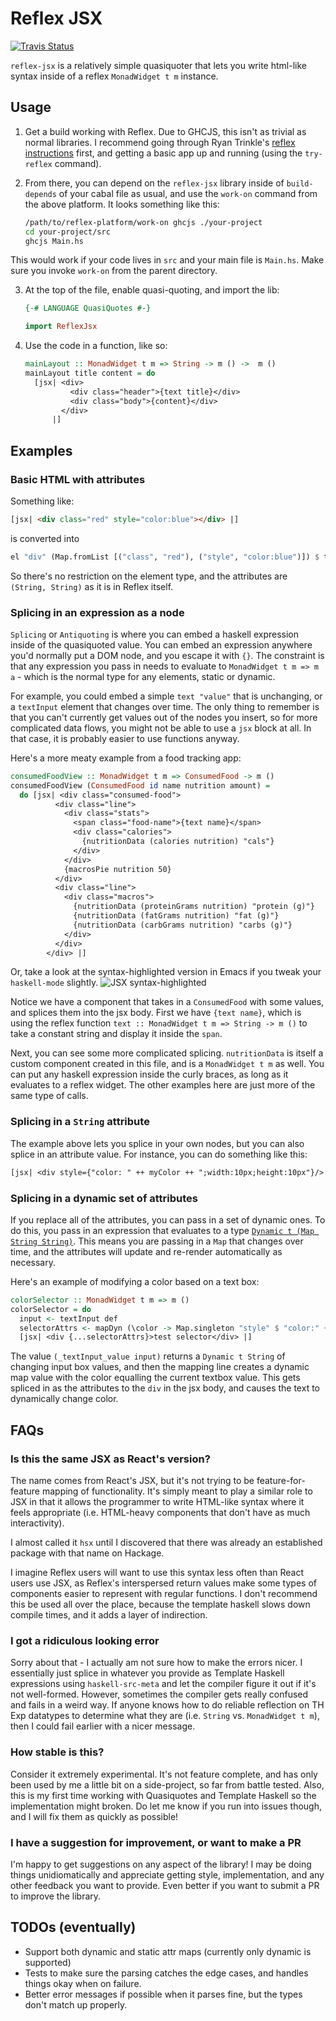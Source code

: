 # Reflex JSX

[![Travis Status](https://travis-ci.org/dackerman/reflex-jsx.png)](https://travis-ci.org/dackerman/reflex-jsx)

`reflex-jsx` is a relatively simple quasiquoter that lets you write
html-like syntax inside of a reflex `MonadWidget t m` instance.

## Usage

1. Get a build working with Reflex. Due to GHCJS, this isn't as
    trivial as normal libraries. I recommend going through Ryan
    Trinkle's
    [reflex instructions](https://github.com/reflex-frp/reflex-platform#reflex-platform)
    first, and getting a basic app up and running (using the
    `try-reflex` command).
2. From there, you can depend on the `reflex-jsx` library inside of
  `build-depends` of your cabal file as usual, and use the `work-on`
  command from the above platform. It looks something like this:

    ```bash
    /path/to/reflex-platform/work-on ghcjs ./your-project
    cd your-project/src
    ghcjs Main.hs
    ```

  This would work if your code lives in `src` and your main file is
  `Main.hs`. Make sure you invoke `work-on` from the parent directory.

3. At the top of the file, enable quasi-quoting, and import the lib:

   ```haskell
   {-# LANGUAGE QuasiQuotes #-}

   import ReflexJsx
   ```
4. Use the code in a function, like so:

   ```haskell
   mainLayout :: MonadWidget t m => String -> m () ->  m ()
   mainLayout title content = do
     [jsx| <div>
             <div class="header">{text title}</div>
             <div class="body">{content}</div>
           </div>
         |]
    ```

## Examples

### Basic HTML with attributes

Something like:

```html
[jsx| <div class="red" style="color:blue"></div> |]
```

is converted into

```haskell
el "div" (Map.fromList [("class", "red"), ("style", "color:blue")]) $ text ""
```

So there's no restriction on the element type, and the attributes are
`(String, String)` as it is in Reflex itself.

### Splicing in an expression as a node

`Splicing` or `Antiquoting` is where you can embed a haskell expression inside
of the quasiquoted value. You can embed an expression anywhere you'd normally
put a DOM node, and you escape it with `{}`. The constraint is that any
expression you pass in needs to evaluate to `MonadWidget t m => m a` - which is
the normal type for any elements, static or dynamic.

For example, you could embed a simple `text "value"` that is unchanging, or a
`textInput` element that changes over time. The only thing to remember is that
you can't currently get values out of the nodes you insert, so for more
complicated data flows, you might not be able to use a `jsx` block at all. In
that case, it is probably easier to use functions anyway.

Here's a more meaty example from a food tracking app:

```haskell
consumedFoodView :: MonadWidget t m => ConsumedFood -> m ()
consumedFoodView (ConsumedFood id name nutrition amount) =
  do [jsx| <div class="consumed-food">
          <div class="line">
            <div class="stats">
              <span class="food-name">{text name}</span>
              <div class="calories">
                {nutritionData (calories nutrition) "cals"}
              </div>
            </div>
            {macrosPie nutrition 50}
          </div>
          <div class="line">
            <div class="macros">
              {nutritionData (proteinGrams nutrition) "protein (g)"}
              {nutritionData (fatGrams nutrition) "fat (g)"}
              {nutritionData (carbGrams nutrition) "carbs (g)"}
            </div>
          </div>
        </div> |]
```

Or, take a look at the syntax-highlighted version in Emacs if you tweak your
`haskell-mode` slightly. ![JSX syntax-highlighted](https://raw.githubusercontent.com/dackerman/reflex-jsx/master/images/jsx-highlighted.png)

Notice we have a component that takes in a `ConsumedFood` with some values, and
splices them into the jsx body. First we have `{text name}`, which is using the
reflex function `text :: MonadWidget t m => String -> m ()` to take a constant
string and display it inside the `span`.

Next, you can see some more complicated splicing. `nutritionData` is itself a
custom component created in this file, and is a `MonadWidget t m` as well. You
can put any haskell expression inside the curly braces, as long as it evaluates
to a reflex widget. The other examples here are just more of the same type of
calls.

### Splicing in a `String` attribute

The example above lets you splice in your own nodes, but you can also splice in
an attribute value. For instance, you can do something like this:

```haskell
[jsx| <div style={"color: " ++ myColor ++ ";width:10px;height:10px"}/> |]
```

### Splicing in a dynamic set of attributes

If you replace all of the attributes, you can pass in a set of dynamic ones. To
do this, you pass in an expression that evaluates to a type
[`Dynamic t (Map String String)`](https://hackage.haskell.org/package/reflex-0.4.0/docs/Reflex-Dynamic.html#t:Dynamic).
This means you are passing in a `Map` that changes over time, and the attributes
will update and re-render automatically as necessary.

Here's an example of modifying a color based on a text box:

```haskell
colorSelector :: MonadWidget t m => m ()
colorSelector = do
  input <- textInput def
  selectorAttrs <- mapDyn (\color -> Map.singleton "style" $ "color:" ++ color) (_textInput_value input)
  [jsx| <div {...selectorAttrs}>test selector</div> |]
```

The value `(_textInput_value input)` returns a `Dynamic t String` of changing
input box values, and then the mapping line creates a dynamic map value with the
color equalling the current textbox value. This gets spliced in as the
attributes to the `div` in the jsx body, and causes the text to dynamically
change color.

## FAQs

### Is this the same JSX as React's version?

The name comes from React's JSX, but it's not trying to be feature-for-feature
mapping of functionality. It's simply meant to play a similar role to JSX in
that it allows the programmer to write HTML-like syntax where it feels
appropriate (i.e. HTML-heavy components that don't have as much interactivity).

I almost called it `hsx` until I discovered that there was already an
established package with that name on Hackage.

I imagine Reflex users will want to use this syntax less often than React users
use JSX, as Reflex's interspersed return values make some types of components
easier to represent with regular functions. I don't recommend this be used all
over the place, because the template haskell slows down compile times, and it
adds a layer of indirection.

### I got a ridiculous looking error

Sorry about that - I actually am not sure how to make the errors nicer. I
essentially just splice in whatever you provide as Template Haskell expressions
using `haskell-src-meta` and let the compiler figure it out if it's not
well-formed. However, sometimes the compiler gets really confused and fails in a
weird way. If anyone knows how to do reliable reflection on TH Exp datatypes to
determine what they are (i.e. `String` vs. `MonadWidget t m`), then I could fail
earlier with a nicer message.

### How stable is this?

Consider it extremely experimental. It's not feature complete, and has only been
used by me a little bit on a side-project, so far from battle tested. Also, this
is my first time working with Quasiquotes and Template Haskell so the
implementation might broken. Do let me know if you run into issues though, and I
will fix them as quickly as possible!

### I have a suggestion for improvement, or want to make a PR

I'm happy to get suggestions on any aspect of the library! I may be doing things unidiomatically
and appreciate getting style, implementation, and any other feedback you want to provide. Even
better if you want to submit a PR to improve the library.

## TODOs (eventually)

* Support both dynamic and static attr maps (currently only dynamic is
  supported)
* Tests to make sure the parsing catches the edge cases, and handles things okay
  when on failure.
* Better error messages if possible when it parses fine, but the types don't
  match up properly.
